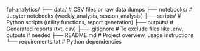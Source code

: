 fpl-analytics/
├── data/                   # CSV files or raw data dumps
├── notebooks/              # Jupyter notebooks (weekly_analysis, season_analysis)
├── scripts/                # Python scripts (utility functions, report generation)
├── outputs/                # Generated reports (txt, csv)
├── .gitignore              # To exclude files like .env, outputs if needed
├── README.md               # Project overview, usage instructions
└── requirements.txt        # Python dependencies
